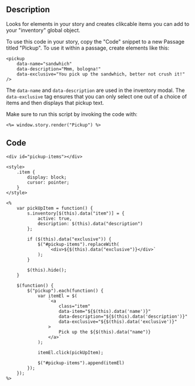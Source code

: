 ## Description
Looks for <pickup> elements in your story and creates clikcable items you can add to your "inventory" global object.

To use this code in your story, copy the "Code" snippet to a new Passage titled "Pickup". To use it within a passage, create <pickup> elements like this:
```
<pickup
	data-name="sandwhich"
	data-description="Mmm, bologna!"
	data-exclusive="You pick up the sandwhich, better not crush it!"
/>
```

The `data-name` and `data-description` are used in the inventory modal. The `data-exclusive` tag ensures that you can only select one out of a choice of items and then displays that pickup text.

Make sure to run this script by invoking the code with:
```
<%= window.story.render("Pickup") %>
```
	
## Code

```
<div id="pickup-items"></div>

<style>
	.item {
		display: block;
		cursor: pointer;
	}
</style>

<%
	var pickUpItem = function() {
		s.inventory[$(this).data("item")] = {
			active: true,
			description: $(this).data("description")
		};
		
		if ($(this).data("exclusive")) {
			$("#pickup-items").replaceWith(
				`<div>${$(this).data("exclusive")}</div>`
			);
		}
		
		$(this).hide();
	}

	$(function() {
		$("pickup").each(function() {
			var itemEl = $(
				`<a
					class="item"
					data-item="${$(this).data('name')}"
					data-description="${$(this).data('description')}"
					data-exclusive="${$(this).data('exclusive')}"
				>
					Pick up the ${$(this).data("name")}
				</a>`
			);
			
			itemEl.click(pickUpItem);
			
			$("#pickup-items").append(itemEl)
		});
	});
%>
```
